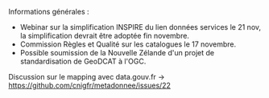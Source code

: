 Informations générales :
* Webinar sur la simplification INSPIRE du lien données services le 21 nov, la simplification devrait être adoptée fin novembre.
* Commission Règles et Qualité sur les catalogues le 17 novembre.
* Possible soumission de la Nouvelle Zélande d'un projet de standardisation de GeoDCAT à l'OGC. 

Discussion sur le mapping avec data.gouv.fr -> https://github.com/cnigfr/metadonnee/issues/22
